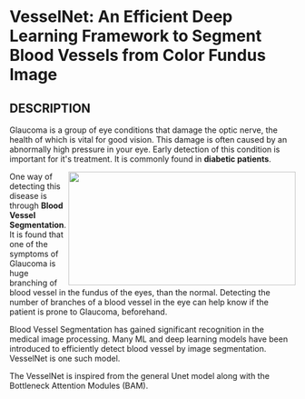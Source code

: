 # VesselNet:  An Efficient Deep Learning Framework to Segment Blood Vessels from Color Fundus Image

## DESCRIPTION

Glaucoma is a group of eye conditions that damage the optic nerve, the health of which is vital for good vision. This damage is often caused by an abnormally high pressure in your eye. Early detection of this condition is important for it's treatment. It is commonly found in **diabetic patients**. 

<img src="https://www.womenfitness.net/img2016/artimg/march/Stages.jpg" width="400" height="200" align="right">

One way of detecting this disease is through **Blood Vessel Segmentation**. It is found that one of the symptoms of Glaucoma is huge branching of blood vessel in the fundus of the eyes, than the normal. Detecting the number of branches of a blood vessel in the eye can help know if the patient is prone to Glaucoma, beforehand.


Blood Vessel Segmentation has gained significant recognition in the medical image processing. Many ML and deep learning models have been introduced to efficiently detect blood vessel by image segmentation. VesselNet is one such model.


The VesselNet is inspired from the general Unet model along with the Bottleneck Attention Modules (BAM). 

